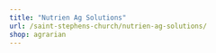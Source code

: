 ```yaml
---
title: "Nutrien Ag Solutions"
url: /saint-stephens-church/nutrien-ag-solutions/
shop: agrarian
---
```

